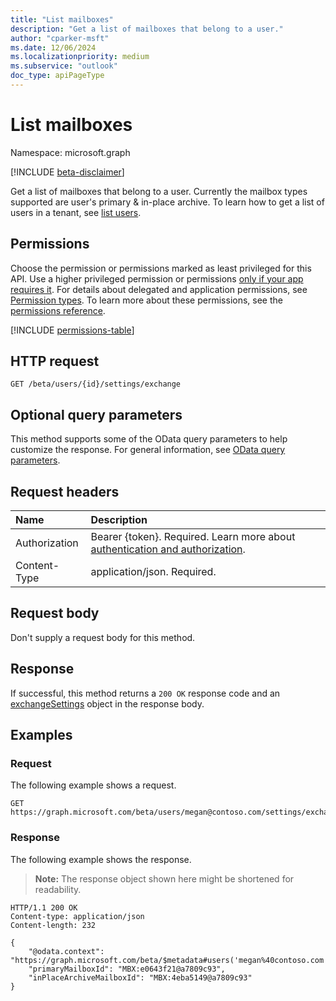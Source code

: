 ```yaml
---
title: "List mailboxes"
description: "Get a list of mailboxes that belong to a user."
author: "cparker-msft"
ms.date: 12/06/2024
ms.localizationpriority: medium
ms.subservice: "outlook"
doc_type: apiPageType
---
```


# List mailboxes

Namespace: microsoft.graph

[!INCLUDE [beta-disclaimer](../../includes/beta-disclaimer.md)]

Get a list of mailboxes that belong to a user. Currently the mailbox types supported are user's primary & in-place archive. To learn how to get a list of users in a tenant, see [list users](../api/user-list.md).

## Permissions

Choose the permission or permissions marked as least privileged for this API. Use a higher privileged permission or permissions [only if your app requires it](/graph/permissions-overview#best-practices-for-using-microsoft-graph-permissions). For details about delegated and application permissions, see [Permission types](/graph/permissions-overview#permission-types). To learn more about these permissions, see the [permissions reference](/graph/permissions-reference).

<!-- {
  "blockType": "permissions",
  "name": "usersettings-list-exchange-permissions"
}
-->
[!INCLUDE [permissions-table](../includes/permissions/usersettings-list-exchange-permissions.md)]

## HTTP request

<!-- {
  "blockType": "ignored"
}
-->
``` http
GET /beta/users/{id}/settings/exchange
```

## Optional query parameters

This method supports some of the OData query parameters to help customize the response. For general information, see [OData query parameters](/graph/query-parameters).

## Request headers

|Name|Description|
|:---|:---|
|Authorization|Bearer {token}. Required. Learn more about [authentication and authorization](/graph/auth/auth-concepts).|
|Content-Type|application/json. Required.|

## Request body

Don't supply a request body for this method.

## Response

If successful, this method returns a `200 OK` response code and an [exchangeSettings](../resources/exchangesettings.md) object in the response body.

## Examples

### Request

The following example shows a request.
<!-- {
  "blockType": "request",
  "name": "list_exchangesettings"
}
-->
``` http
GET https://graph.microsoft.com/beta/users/megan@contoso.com/settings/exchange
```

### Response

The following example shows the response.
>**Note:** The response object shown here might be shortened for readability.
<!-- {
  "blockType": "response",
  "truncated": true,
  "@odata.type": "microsoft.graph.exchangeSettings"
}
-->
``` http
HTTP/1.1 200 OK
Content-type: application/json
Content-length: 232

{
    "@odata.context": "https://graph.microsoft.com/beta/$metadata#users('megan%40contoso.com')/settings/exchange/$entity",
    "primaryMailboxId": "MBX:e0643f21@a7809c93",
    "inPlaceArchiveMailboxId": "MBX:4eba5149@a7809c93"
}
```
